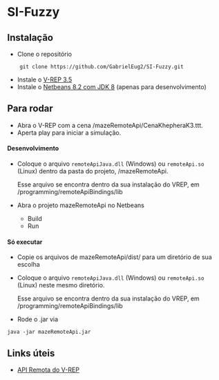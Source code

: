 # SI-Fuzzy

## Instalação

* Clone o repositório
```
	git clone https://github.com/GabrielEug2/SI-Fuzzy.git
```

* Instale o [V-REP 3.5](http://www.coppeliarobotics.com/downloads.html)
* Instale o [Netbeans 8.2 com JDK 8](http://www.oracle.com/technetwork/java/javase/downloads/jdk-netbeans-jsp-142931.html) (apenas para desenvolvimento)

## Para rodar

* Abra o V-REP com a cena /mazeRemoteApi/CenaKhepheraK3.ttt.
* Aperta play para iniciar a simulação.

#### Desenvolvimento
* Coloque o arquivo `remoteApiJava.dll` (Windows) ou `remoteApi.so` (Linux) dentro da pasta do projeto, /mazeRemoteApi.

    Esse arquivo se encontra dentro da sua instalação do VREP, em /programming/remoteApiBindings/lib

* Abra o projeto mazeRemoteApi no Netbeans
	* Build
	* Run

#### Só executar
* Copie os arquivos de mazeRemoteApi/dist/ para um diretório de sua escolha
* Coloque o arquivo `remoteApiJava.dll` (Windows) ou `remoteApi.so` (Linux) neste mesmo diretório.

    Esse arquivo se encontra dentro da sua instalação do VREP, em /programming/remoteApiBindings/lib

* Rode o .jar via
```
java -jar mazeRemoteApi.jar
```

## Links úteis

* [API Remota do V-REP](http://www.coppeliarobotics.com/helpFiles/en/remoteApiFunctionsJava.htm)
